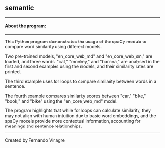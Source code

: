 ## semantic
-----------------------------------------------------------------------------------------------------------------------------------------
#### About the program:
-----------------------
This Python program demonstrates the usage of the spaCy module to compare word similarity using different models. 

Two pre-trained models, "en_core_web_md" and "en_core_web_sm," are loaded, and three words, "cat," "monkey," and "banana," are analysed in the first and second examples using the models, and their similarity rates are printed. 

The third example uses for loops to compare similarity between words in a sentence. 

The fourth example compares similarity scores between "car," "bike," "book," and "bike" using the "en_core_web_md" model. 

The program highlights that while for loops can calculate similarity, they may not align with human intuition due to basic word embeddings, and the spaCy models provide more contextual information, accounting for meanings and sentence relationships.

--------------------------------------------------------------------------------------------------------------------------------------

Created by Fernando Vinagre
